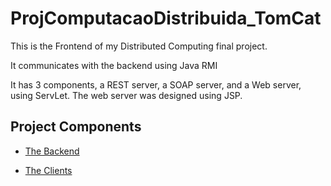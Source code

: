 # ProjComputacaoDistribuida_TomCat

This is the Frontend of my Distributed Computing final project.

It communicates with the backend using Java RMI

It has 3 components, a REST server, a SOAP server, and a Web server, using ServLet. The web server was designed using JSP.

## Project Components

- [The Backend](https://github.com/nunopenim/ProjComputacaoDistribuida_Backend)

- [The Clients](https://github.com/nunopenim/ProjComputacaoDistribuida_Clients)
